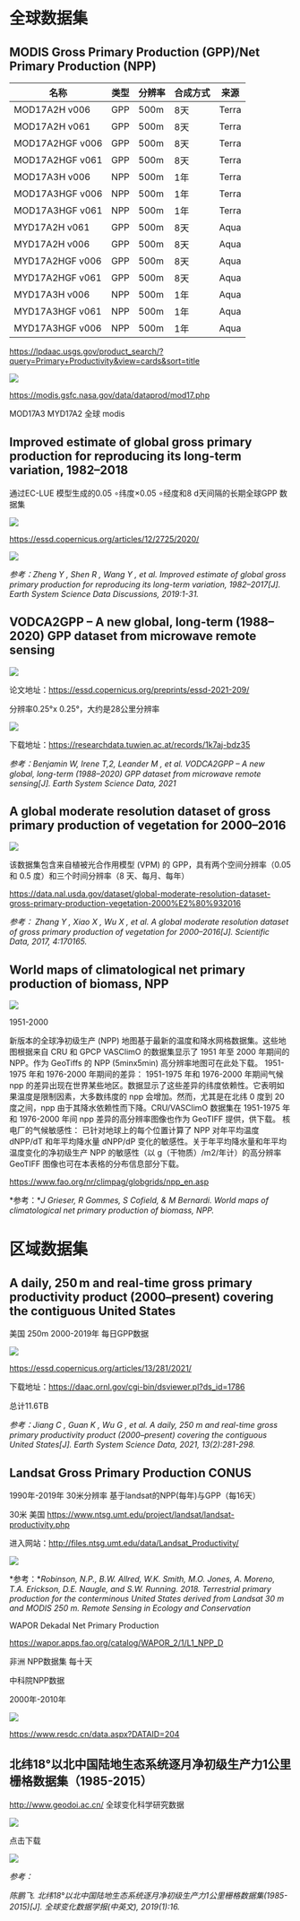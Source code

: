 

# 全球数据集

## **MODIS Gross Primary Production (GPP)/Net Primary Production (NPP)**



| 名称            | 类型 | 分辨率 | 合成方式 | 来源  |
| --------------- | ---- | ------ | -------- | ----- |
| MOD17A2H v006   | GPP  | 500m   | 8天      | Terra |
| MOD17A2H v061   | GPP  | 500m   | 8天      | Terra |
| MOD17A2HGF v006 | GPP  | 500m   | 8天      | Terra |
| MOD17A2HGF v061 | GPP  | 500m   | 8天      | Terra |
| MOD17A3H v006   | NPP  | 500m   | 1年      | Terra |
| MOD17A3HGF v006 | NPP  | 500m   | 1年      | Terra |
| MOD17A3HGF v061 | NPP  | 500m   | 1年      | Terra |
| MYD17A2H v061   | GPP  | 500m   | 8天      | Aqua  |
| MYD17A2H v006   | GPP  | 500m   | 8天      | Aqua  |
| MYD17A2HGF v006 | GPP  | 500m   | 8天      | Aqua  |
| MYD17A2HGF v061 | GPP  | 500m   | 8天      | Aqua  |
| MYD17A3H v006   | NPP  | 500m   | 1年      | Aqua  |
| MYD17A3HGF v061 | NPP  | 500m   | 1年      | Aqua  |
| MYD17A3HGF v006 | NPP  | 500m   | 1年      | Aqua  |





https://lpdaac.usgs.gov/product_search/?query=Primary+Productivity&view=cards&sort=title

![](https://gitee.com/kitmyfaceplease/image_upload/raw/master/img/202201241509080.png)



https://modis.gsfc.nasa.gov/data/dataprod/mod17.php

MOD17A3	MYD17A2 全球 modis

## Improved estimate of global gross primary production for reproducing its long-term variation, 1982–2018



通过EC-LUE 模型生成的0.05 ∘纬度×0.05 ∘经度和8 d天间隔的长期全球GPP 数据集

![](https://gitee.com/kitmyfaceplease/image_upload/raw/master/image/20220125000124.png)

https://essd.copernicus.org/articles/12/2725/2020/

![](https://gitee.com/kitmyfaceplease/image_upload/raw/master/img/202201241422318.png)

*参考：Zheng Y ,  Shen R ,  Wang Y , et al. Improved estimate of global gross primary production for reproducing its long-term variation, 1982–2017[J]. Earth System Science Data Discussions, 2019:1-31.*

## VODCA2GPP – A new global, long-term (1988–2020) GPP dataset from microwave remote sensing

![](https://gitee.com/kitmyfaceplease/image_upload/raw/master/img/202201241512445.png)

论文地址：https://essd.copernicus.org/preprints/essd-2021-209/

分辨率0.25°x 0.25°，大约是28公里分辨率

![](https://gitee.com/kitmyfaceplease/image_upload/raw/master/img/202201241515943.png)

下载地址：https://researchdata.tuwien.ac.at/records/1k7aj-bdz35

*参考：Benjamin W, Irene T,2, Leander M , et al. VODCA2GPP – A new global, long-term (1988–2020) GPP dataset from microwave remote sensing[J]. Earth System Science Data, 2021*

## A global moderate resolution dataset of gross primary production of vegetation for 2000–2016

![](https://gitee.com/kitmyfaceplease/image_upload/raw/master/image/20220125001753.png)

该数据集包含来自植被光合作用模型 (VPM) 的 GPP，具有两个空间分辨率（0.05 和 0.5 度）和三个时间分辨率（8 天、每月、每年）

https://data.nal.usda.gov/dataset/global-moderate-resolution-dataset-gross-primary-production-vegetation-2000%E2%80%932016

*参考： Zhang Y ,  Xiao X ,  Wu X , et al. A global moderate resolution dataset of gross primary production of vegetation for 2000–2016[J]. Scientific Data, 2017, 4:170165.*

## **World maps of climatological net primary production of biomass, NPP**

![](https://gitee.com/kitmyfaceplease/image_upload/raw/master/img/202201241635184.png)

1951-2000

新版本的全球净初级生产 (NPP) 地图基于最新的温度和降水网格数据集。这些地图根据来自 CRU 和 GPCP VASClimO 的数据集显示了 1951 年至 2000 年期间的 NPP。作为 GeoTiffs 的 NPP (5minx5min) 高分辨率地图可在此处下载。
1951-1975 年和 1976-2000 年期间的差异：
1951-1975 年和 1976-2000 年期间气候 npp 的差异出现在世界某些地区。数据显示了这些差异的纬度依赖性。它表明如果温度是限制因素，大多数纬度的 npp 会增加。然而，尤其是在北纬 0 度到 20 度之间，npp 由于其降水依赖性而下降。CRU/VASClimO 数据集在 1951-1975 年和 1976-2000 年间 npp 差异的高分辨率图像也作为 GeoTIFF 提供，供下载。
核电厂的气候敏感性：
已针对地球上的每个位置计算了 NPP 对年平均温度 dNPP/dT 和年平均降水量 dNPP/dP 变化的敏感性。关于年平均降水量和年平均温度变化的净初级生产 NPP 的敏感性（以 g（干物质）/m2/年计）的高分辨率 GeoTIFF 图像也可在本表格的分布信息部分下载。

https://www.fao.org/nr/climpag/globgrids/npp_en.asp

*参考：**J Grieser, R Gommes, S Cofield, & M Bernardi. World maps of climatological net primary production of biomass, NPP.*

# 区域数据集

## A daily, 250 m and real-time gross primary productivity product (2000–present) covering the contiguous United States

美国 250m 2000-2019年  每日GPP数据

![](https://gitee.com/kitmyfaceplease/image_upload/raw/master/image/微信截图_20220124225839.jpg)

https://essd.copernicus.org/articles/13/281/2021/

下载地址：https://daac.ornl.gov/cgi-bin/dsviewer.pl?ds_id=1786

总计11.6TB

*参考：Jiang C ,  Guan K ,  Wu G , et al. A daily, 250 m and real-time gross primary productivity product (2000–present) covering the contiguous United States[J]. Earth System Science Data, 2021, 13(2):281-298.*

## Landsat Gross Primary Production CONUS

1990年-2019年 30米分辨率 基于landsat的NPP(每年)与GPP（每16天）

30米 美国 https://www.ntsg.umt.edu/project/landsat/landsat-productivity.php

进入网站：http://files.ntsg.umt.edu/data/Landsat_Productivity/

![](https://gitee.com/kitmyfaceplease/image_upload/raw/master/image/20220124232512.png)

*参考：**Robinson, N.P., B.W. Allred, W.K. Smith, M.O. Jones, A. Moreno, T.A. Erickson, D.E. Naugle, and S.W. Running. 2018. Terrestrial primary production for the conterminous United States derived from Landsat 30 m and MODIS 250 m. Remote Sensing in Ecology and Conservation*

WAPOR Dekadal Net Primary Production

https://wapor.apps.fao.org/catalog/WAPOR_2/1/L1_NPP_D  



非洲 NPP数据集 每十天 





中科院NPP数据

2000年-2010年

![](https://gitee.com/kitmyfaceplease/image_upload/raw/master/img/202201241544716.png)

https://www.resdc.cn/data.aspx?DATAID=204

## 北纬18°以北中国陆地生态系统逐月净初级生产力1公里栅格数据集（1985-2015）

http://www.geodoi.ac.cn/  全球变化科学研究数据



![](https://gitee.com/kitmyfaceplease/image_upload/raw/master/img/202201241813168.png)

点击下载

![](https://gitee.com/kitmyfaceplease/image_upload/raw/master/img/202201241813595.png)

*参考：*

*陈鹏飞. 北纬18°以北中国陆地生态系统逐月净初级生产力1公里栅格数据集(1985-2015)[J]. 全球变化数据学报(中英文), 2019(1):16.*

